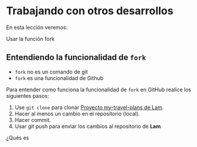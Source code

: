 # Trabajando con otros desarrollos

En esta lección veremos:

Usar la función fork

## Entendiendo la funcionalidad de `fork`

 - `fork` no es un comando de git
 - `fork` es una funcionalidad de Github

Para entender como funciona la funcionalidad de `fork` en GitHub realice los siguientes pasos:

1. Use `git clone` para clonar [Proyecto my-travel-plans de Lam](https://github.com/udacity/course-collaboration-travel-plans).
2. Hacer al menos un cambio en el repositorio (local).
3. Hacer commit.
4. Usar git push para enviar los cambios al repositorio de **Lam**

¿Qués es 
<!--stackedit_data:
eyJoaXN0b3J5IjpbMTkwMDM1NDM3MSw5MDg1ODc1MDhdfQ==
-->